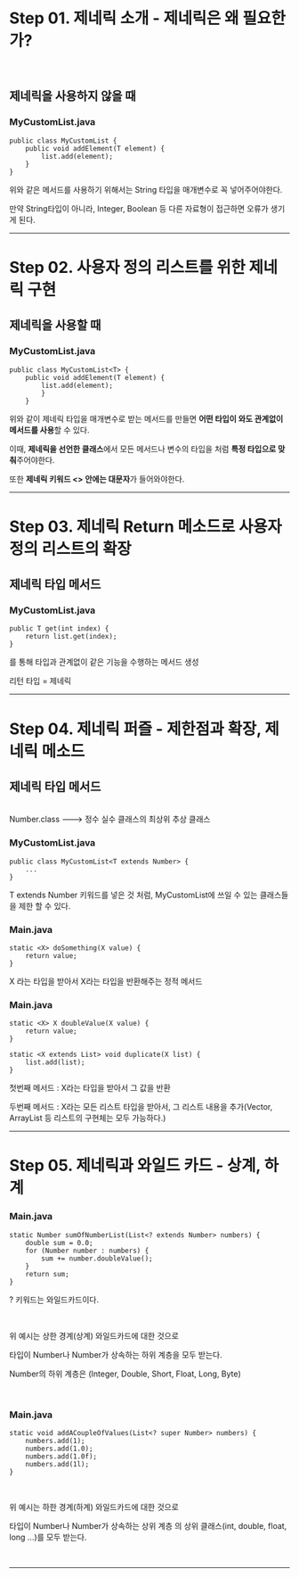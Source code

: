 # Step 01. 제네릭 소개 - 제네릭은 왜 필요한가?

<br>
    
## 제네릭을 사용하지 않을 때
### MyCustomList.java

    public class MyCustomList {
        public void addElement(T element) {
            list.add(element);
        }
    }

위와 같은 메서드를 사용하기 위해서는 String 타입을 매개변수로 꼭 넣어주어야한다.

만약 String타입이 아니라, Integer, Boolean 등 다른 자료형이 접근하면 오류가 생기게 된다.

---

# Step 02. 사용자 정의 리스트를 위한 제네릭 구현

## 제네릭을 사용할 때
### MyCustomList.java

    public class MyCustomList<T> {
        public void addElement(T element) {
            list.add(element);
            }
        }


위와 같이 제네릭 타입을 매개변수로 받는 메서드를 만들면 **어떤 타입이 와도 관계없이 메서드를 사용**할 수 있다.

이때, **제네릭을 선언한 클래스**에서 모든 메서드나 변수의 타입을 <T> 처럼
**특정 타입으로 맞춰**주어야한다.

또한 **제네릭 키워드 <> 안에는 대문자**가 들어와야한다.

---
# Step 03. 제네릭 Return 메소드로 사용자 정의 리스트의 확장

## 제네릭 타입 메서드 
### MyCustomList.java



    public T get(int index) {
        return list.get(index);
    }


를 통해 타입과 관계없이 같은 기능을 수행하는 메서드 생성

리턴 타입 = 제네릭

---
# Step 04. 제네릭 퍼즐 - 제한점과 확장, 제네릭 메소드

## 제네릭 타입 메서드

<br>
Number.class ---> 정수 실수 클래스의 최상위 추상 클래스

### MyCustomList.java

    public class MyCustomList<T extends Number> {
        ...
    }

T extends Number 키워드를 넣은 것 처럼, MyCustomList에 쓰일 수 있는 클래스들을 제한 할 수 있다.

### Main.java
    static <X> doSomething(X value) {
        return value;
    }
X 라는 타입을 받아서 X라는 타입을 반환해주는 정적 메서드

### Main.java
    static <X> X doubleValue(X value) {
        return value;
    }

    static <X extends List> void duplicate(X list) {
        list.add(list);
    }
첫번째 메서드 : X라는 타입을 받아서 그 값을 반환 <br>

두번째 메서드 : X라는 모든 리스트 타입을 받아서, 그 리스트 내용을 추가(Vector, ArrayList 등 리스트의 구현체는 모두 가능하다.)

---
# Step 05. 제네릭과 와일드 카드 - 상계, 하계

### Main.java

    static Number sumOfNumberList(List<? extends Number> numbers) {
        double sum = 0.0;
        for (Number number : numbers) {
            sum += number.doubleValue();
        }
        return sum;
    }
? 키워드는 와일드카드이다.

<br>

위 예시는 상한 경계(상계) 와일드카드에 대한 것으로 

타입이 Number나 Number가 상속하는 하위 계층을 모두 받는다. 

Number의 하위 계층은 (Integer, Double, Short, Float, Long, Byte)

<br>

### Main.java

    static void addACoupleOfValues(List<? super Number> numbers) {
        numbers.add(1);
        numbers.add(1.0);
        numbers.add(1.0f);
        numbers.add(1l);
    }

<br>

위 예시는 하한 경계(하계) 와일드카드에 대한 것으로

타입이 Number나 Number가 상속하는 상위 계층 의 상위 클래스(int, double, float, long ...)를 모두 받는다.

<br>

---